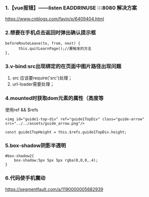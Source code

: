 ### 1.【vue报错】——listen EADDRINUSE :::8080 解决方案
https://www.cnblogs.com/fayin/p/6409404.html
### 2.想要在手机点击返回时弹出确认提示框
```
beforeRouteLeave(to, from, next) {
      this.quitLearnPage();//要触发的方法
},
```
### 3.v-bind:src出现绑定的在页面中图片路径出现问题
1) src 应该要require('src')处理；
2) url-loader需要处理；
### 4.mounted时获取dom元素的属性（高度等
使用ref && $refs
```
<img id="guide1-top-div" ref="guide1TopDiv" class="guide-arrow" src="../../assets/guide_arrow.png"/>

const guide1TopHeight = this.$refs.guide1TopDiv.height;
```
### 5.box-shadow阴影半透明
```
#box-shadow2{
	box-shadow:5px 5px 5px rgba(0,0,0,.4);
}
```
### 6.代码使手机震动
https://segmentfault.com/a/1190000005682939
